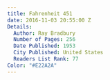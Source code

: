 ```yaml
---
title: Fahrenheit 451
date: 2016-11-03 20:55:00 Z
Details:
  Author: Ray Bradbury
  Number of Pages: 256
  Date Published: 1953
  City Published: United States
  Readers List Rank: 77
Color: "#E22A2A"
---
```


